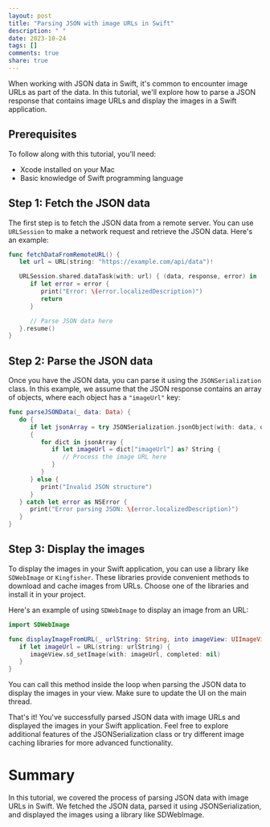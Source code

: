 ```yaml
---
layout: post
title: "Parsing JSON with image URLs in Swift"
description: " "
date: 2023-10-24
tags: []
comments: true
share: true
---
```


When working with JSON data in Swift, it's common to encounter image URLs as part of the data. In this tutorial, we'll explore how to parse a JSON response that contains image URLs and display the images in a Swift application.

## Prerequisites

To follow along with this tutorial, you'll need:

- Xcode installed on your Mac
- Basic knowledge of Swift programming language

## Step 1: Fetch the JSON data

The first step is to fetch the JSON data from a remote server. You can use `URLSession` to make a network request and retrieve the JSON data. Here's an example:

```swift
func fetchDataFromRemoteURL() {
   let url = URL(string: "https://example.com/api/data")!

   URLSession.shared.dataTask(with: url) { (data, response, error) in
      if let error = error {
         print("Error: \(error.localizedDescription)")
         return
      }

      // Parse JSON data here
   }.resume()
}
```

## Step 2: Parse the JSON data

Once you have the JSON data, you can parse it using the `JSONSerialization` class. In this example, we assume that the JSON response contains an array of objects, where each object has a `"imageUrl"` key:

```swift
func parseJSONData(_ data: Data) {
   do {
      if let jsonArray = try JSONSerialization.jsonObject(with: data, options : .allowFragments) as? [Dictionary<String,Any>]
      {
         for dict in jsonArray {
            if let imageUrl = dict["imageUrl"] as? String {
               // Process the image URL here
            }
         }
      } else {
         print("Invalid JSON structure")
      }
   } catch let error as NSError {
      print("Error parsing JSON: \(error.localizedDescription)")
   }
}
```

## Step 3: Display the images

To display the images in your Swift application, you can use a library like `SDWebImage` or `Kingfisher`. These libraries provide convenient methods to download and cache images from URLs. Choose one of the libraries and install it in your project.

Here's an example of using `SDWebImage` to display an image from an URL:

```swift
import SDWebImage

func displayImageFromURL(_ urlString: String, into imageView: UIImageView) {
   if let imageUrl = URL(string: urlString) {
      imageView.sd_setImage(with: imageUrl, completed: nil)
   }
}
```

You can call this method inside the loop when parsing the JSON data to display the images in your view. Make sure to update the UI on the main thread.

That's it! You've successfully parsed JSON data with image URLs and displayed the images in your Swift application. Feel free to explore additional features of the JSONSerialization class or try different image caching libraries for more advanced functionality.

# Summary

In this tutorial, we covered the process of parsing JSON data with image URLs in Swift. We fetched the JSON data, parsed it using JSONSerialization, and displayed the images using a library like SDWebImage.